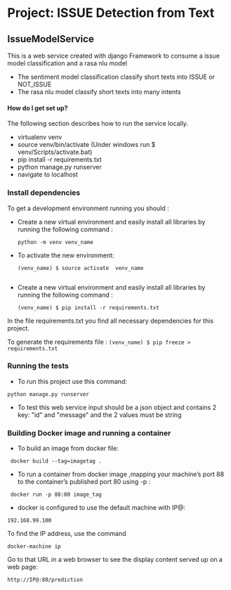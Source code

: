 # Project: ISSUE Detection from Text

## IssueModelService
This is a web service created with django Framework to consume a issue model classification and a rasa nlu model
   * The sentiment model classification classify short texts into ISSUE or NOT_ISSUE
   * The rasa nlu model classify short texts into many intents
   
#### How do I get set up?
The following section describes how to run the service locally.
* virtualenv venv
* source venv/bin/activate (Under windows run $ venv/Scripts/activate.bat)
* pip install -r requirements.txt
* python manage.py runserver
* navigate to localhost

### Install dependencies
 To get a development environment running you should :
 * Create a new virtual environment and easily install all libraries by running the following command :
	```
	python -m venv venv_name
	```
* To activate the new environment:
	```
	(venv_name) $ source activate  venv_name
	 
	```
 * Create a new virtual environment and easily install all libraries by running the following command :
	```
	(venv_name) $ pip install -r requirements.txt
	```
 In the file requirements.txt you find all necessary dependencies for this project.
 
 To generate the requirements file :
	```
	 (venv_name) $ pip freeze > requirements.txt
	```


### Running the tests
 
 * To run this project use this command:
```
python manage.py runserver
```
* To test this web service input should be a json object and contains 2 key: "id" and "message" and the 2 values must be string

### Building Docker image and running a container
* To build an image from docker file:
```
 docker build --tag=imagetag .
```
* To run a container from docker image ,mapping your machine’s port 88 to the container’s published port 80 using -p :
```
 docker run -p 88:80 image_tag
```
* docker is configured to use the default machine with IP@:
 ```
 192.168.99.100
```
     
To find the IP address, use the command 
 ```
 docker-machine ip
```

Go to that URL in a web browser to see the display content served up on a web page:
 ```
http://IP@:80/prediction
```




